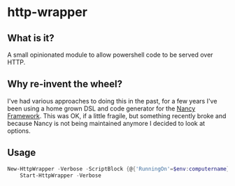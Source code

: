 # http-wrapper

## What is it?

A small opinionated module to allow powershell code to be served over HTTP. 

## Why re-invent the wheel?

I've had various approaches to doing this in the past, for a few years I've been using a home grown DSL and code generator for the [Nancy Framework](https://nancyfx.org/). This was OK, if a little fragile, but something recently broke and because Nancy is not being maintained anymore I decided to look at options.

## Usage

```powershell
New-HttpWrapper -Verbose -ScriptBlock {@{'RunningOn'=$env:computername}} |
    Start-HttpWrapper -Verbose
```